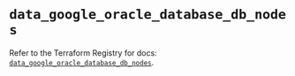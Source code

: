 # `data_google_oracle_database_db_nodes`

Refer to the Terraform Registry for docs: [`data_google_oracle_database_db_nodes`](https://registry.terraform.io/providers/hashicorp/google/6.36.0/docs/data-sources/oracle_database_db_nodes).
